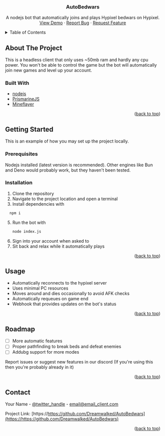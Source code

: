 <a id="readme-top"></a>
<h3 align="center">AutoBedwars</h3>

  <p align="center">
    A nodejs bot that automatically joins and plays Hypixel bedwars on Hypixel.
    <br />
    <a href="https://github.com/Dreamwalked/CosineAddons">View Demo</a>
    ·
    <a href="https://github.com/Dreamwalked/CosineAddons/issues/new?labels=bug&template=bug-report---.md">Report Bug</a>
    ·
    <a href="https://github.com/Dreamwalked/CosineAddons/issues/new?labels=enhancement&template=feature-request---.md">Request Feature</a>
  </p>
</div>



<!-- TABLE OF CONTENTS -->
<details>
  <summary>Table of Contents</summary>
  <ol>
    <li>
      <a href="#about-the-project">About The Project</a>
      <ul>
        <li><a href="#built-with">Built With</a></li>
      </ul>
    </li>
    <li>
      <a href="#getting-started">Getting Started</a>
      <ul>
        <li><a href="#prerequisites">Prerequisites</a></li>
        <li><a href="#installation">Installation</a></li>
      </ul>
    </li>
    <li><a href="#usage">Usage</a></li>
    <li><a href="#roadmap">Roadmap</a></li>
    <li><a href="#contact">Contact</a></li>
  </ol>
</details>



<!-- ABOUT THE PROJECT -->
## About The Project

This is a headless client that only uses ~50mb ram and hardly any cpu power. You won't be able to control the game but the bot will automatically join new games and level up your account.


### Built With
* [nodejs]([https://github.com/nodejs](https://github.com/nodejs))
* [PrismarineJS]([https://github.com/PrismarineJS](https://github.com/PrismarineJS))
* [Mineflayer]([https://github.com/PrismarineJS/mineflayer](https://github.com/PrismarineJS/mineflayer))

<p align="right">(<a href="#readme-top">back to top</a>)</p>



<!-- GETTING STARTED -->
## Getting Started

This is an example of how you may set up the project locally.

### Prerequisites

Nodejs installed (latest version is recommended).
Other engines like Bun and Deno would probably work, but they haven't been tested.

### Installation

1. Clone the repository
2. Navigate to the project location and open a terminal
3. Install dependencies with 
 ```sh
   npm i
   ```
5. Run the bot with
   ```sh
   node index.js
   ```
6. Sign into your account when asked to
7. Sit back and relax while it automatically plays

<p align="right">(<a href="#readme-top">back to top</a>)</p>


<!-- USAGE EXAMPLES -->
## Usage

* Automatically reconnects to the hypixel server
* Uses minimal PC resources
* Moves around and dies occasionally to avoid AFK checks
* Automatically requeues on game end
* Webhook that provides updates on the bot's status

<p align="right">(<a href="#readme-top">back to top</a>)</p>

<!-- ROADMAP -->
## Roadmap

- [ ] More automatic features
- [ ] Proper pathfinding to break beds and defeat enemies
- [ ] Addubg support for more modes

Report issues or suggest new features in our discord (If you're using this then you're probably already in it)

<p align="right">(<a href="#readme-top">back to top</a>)</p>


<!-- CONTACT -->
## Contact

Your Name - [@twitter_handle](https://twitter.com/twitter_handle) - email@email_client.com

Project Link: [https://https://github.com/Dreamwalked/AutoBedwars](https://https://github.com/Dreamwalked/AutoBedwars)

<p align="right">(<a href="#readme-top">back to top</a>)</p>
